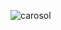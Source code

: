 ![carosol](https://user-images.githubusercontent.com/20543298/64511260-be267780-d305-11e9-83bc-ce02e924c1ea.PNG)

